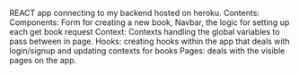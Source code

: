 REACT app connecting to my backend hosted on heroku.
Contents:
Components: Form for creating a new book, Navbar, the logic for setting up each get book request
Context: Contexts handling the global variables to pass between in page.
Hooks: creating hooks within the app that deals with login/signup and updating contexts for books
Pages: deals with the visible pages on the app.
